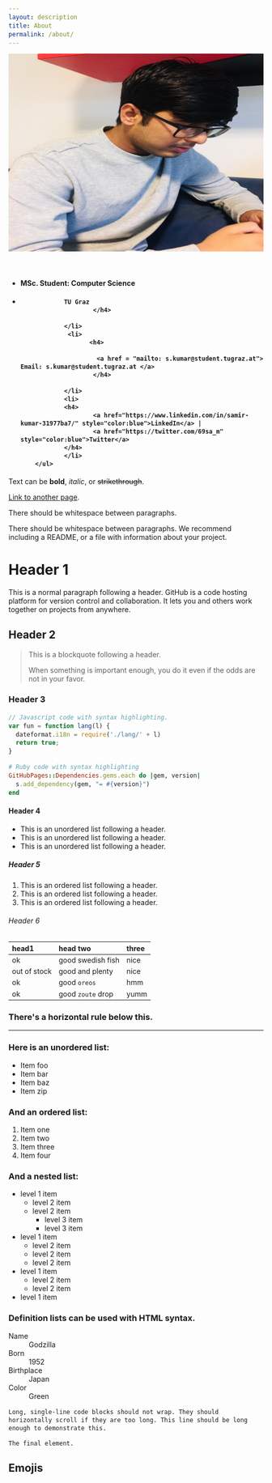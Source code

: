 ```yaml
---
layout: description
title: About
permalink: /about/
---
```

<div class="row" style="margin-top:2%">
<div class="col-md-6 col-sm-6">
        <img src="/assets/samir.jpg">

</div>
  <div class="col-md-6 col-sm-6">
        <ul style="margin-top: 10%">
                <li>
                        <h4>
                MSc. Student: Computer Science
                        </h4>
                </li>
                 <li>
                        <h4>

                TU Graz
                        </h4>

                </li>
                 <li>
                       <h4>

                         <a href = "mailto: s.kumar@student.tugraz.at"> Email: s.kumar@student.tugraz.at </a>
                        </h4>

                </li>
                <li>
                <h4>
                        <a href="https://www.linkedin.com/in/samir-kumar-31977ba7/" style="color:blue">LinkedIn</a> |
                        <a href="https://twitter.com/69sa_m" style="color:blue">Twitter</a>
                </h4>
                </li>
        </ul>
   </div>
</div>
<!-- ![Octocat](https://www.tesla.com/assets/img/m3_fb_s.jpg) -->

Text can be **bold**, _italic_, or ~~strikethrough~~.

[Link to another page](./another-page.html).

There should be whitespace between paragraphs.

There should be whitespace between paragraphs. We recommend including a README, or a file with information about your project.

# Header 1

This is a normal paragraph following a header. GitHub is a code hosting platform for version control and collaboration. It lets you and others work together on projects from anywhere.

## Header 2

> This is a blockquote following a header.
>
> When something is important enough, you do it even if the odds are not in your favor.

### Header 3

```js
// Javascript code with syntax highlighting.
var fun = function lang(l) {
  dateformat.i18n = require('./lang/' + l)
  return true;
}
```

```ruby
# Ruby code with syntax highlighting
GitHubPages::Dependencies.gems.each do |gem, version|
  s.add_dependency(gem, "= #{version}")
end
```

#### Header 4

*   This is an unordered list following a header.
*   This is an unordered list following a header.
*   This is an unordered list following a header.

##### Header 5

1.  This is an ordered list following a header.
2.  This is an ordered list following a header.
3.  This is an ordered list following a header.

###### Header 6

| head1        | head two          | three |
|:-------------|:------------------|:------|
| ok           | good swedish fish | nice  |
| out of stock | good and plenty   | nice  |
| ok           | good `oreos`      | hmm   |
| ok           | good `zoute` drop | yumm  |

### There's a horizontal rule below this.

* * *

### Here is an unordered list:

*   Item foo
*   Item bar
*   Item baz
*   Item zip

### And an ordered list:

1.  Item one
1.  Item two
1.  Item three
1.  Item four

### And a nested list:

- level 1 item
  - level 2 item
  - level 2 item
    - level 3 item
    - level 3 item
- level 1 item
  - level 2 item
  - level 2 item
  - level 2 item
- level 1 item
  - level 2 item
  - level 2 item
- level 1 item


### Definition lists can be used with HTML syntax.

<dl>
<dt>Name</dt>
<dd>Godzilla</dd>
<dt>Born</dt>
<dd>1952</dd>
<dt>Birthplace</dt>
<dd>Japan</dd>
<dt>Color</dt>
<dd>Green</dd>
</dl>

```
Long, single-line code blocks should not wrap. They should horizontally scroll if they are too long. This line should be long enough to demonstrate this.
```

```
The final element.
```

## Emojis
